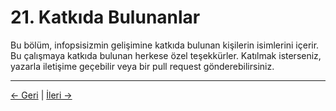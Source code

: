# 21. Katkıda Bulunanlar

Bu bölüm, infopsisizmin gelişimine katkıda bulunan kişilerin isimlerini içerir. Bu çalışmaya katkıda bulunan herkese özel teşekkürler. Katılmak isterseniz, yazarla iletişime geçebilir veya bir pull request gönderebilirsiniz.

---
<div class="navigation-links">
<a href="../20_Terimler_Sözlüğü/" class="nav-link prev-link">← Geri</a> | <a href="../22_Değişiklik_Kaydı/" class="nav-link next-link">İleri →</a>
</div>
